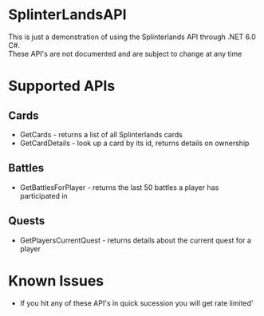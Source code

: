 # SplinterLandsAPI

This is just a demonstration of using the Splinterlands API through .NET 6.0 C#.  
These API's are not documented and are subject to change at any time

# Supported APIs

## Cards

* GetCards - returns a list of all Splinterlands cards
* GetCardDetails - look up a card by its id, returns details on ownership

## Battles

* GetBattlesForPlayer - returns the last 50 battles a player has participated in

## Quests

* GetPlayersCurrentQuest - returns details about the current quest for a player


# Known Issues
- If you hit any of these API's in quick sucession you will get rate limited'
